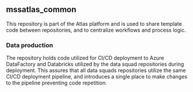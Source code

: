 ## mssatlas_common
This repository is part of the Atlas platform and is used to share template code between repositories, and to centralize workflows and process logic.

### Data production
The repository holds code utilized for CI/CD deployment to Azure DataFactory and Databricks utilized by the data squad repositories during deployment. This assures that all data squads repositories utilize the same CI/CD deployment pipeline, and introduces a single place to make changes to the pipeline preventing code repetition.
